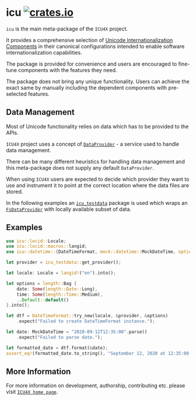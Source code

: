 # icu [![crates.io](http://meritbadge.herokuapp.com/icu)](https://crates.io/crates/icu)

`icu` is the main meta-package of the `ICU4X` project.

It provides a comprehensive selection of
[Unicode Internationalization Components](http://site.icu-project.org/)
in their canonical configurations intended to enable software
internationalization capabilities.

The package is provided for convenience and users are encouraged
to fine-tune components with the features they need.

The package does not bring any unique functionality. Users
can achieve the exact same by manually including the dependent
components with pre-selected features.

## Data Management

Most of Unicode functionality relies on data which has to be provided
to the APIs.

`ICU4X` project uses a concept of [`DataProvider`] - a service used to
handle data management.

There can be many different heuristics for handling data management and
this meta-package does not supply any default `DataProvider`.

When using `ICU4X` users are expected to decide which provider they want to use
and instrument it to point at the correct location where the data files are stored.

In the following examples an [`icu_testdata`] package is used which wraps
an [`FsDataProvider`] with locally available subset of data.

## Examples

```rust
use icu::locid::Locale;
use icu::locid::macros::langid;
use icu::datetime::{DateTimeFormat, mock::datetime::MockDateTime, options::length};

let provider = icu_testdata::get_provider();

let locale: Locale = langid!("en").into();

let options = length::Bag {
    date: Some(length::Date::Long),
    time: Some(length::Time::Medium),
    ..Default::default()
}.into();

let dtf = DateTimeFormat::try_new(locale, &provider, &options)
    .expect("Failed to create DateTimeFormat instance.");

let date: MockDateTime = "2020-09-12T12:35:00".parse()
    .expect("Failed to parse date.");

let formatted_date = dtf.format(&date);
assert_eq!(formatted_date.to_string(), "September 12, 2020 at 12:35:00 PM");
```

[`icu_testdata`]: ../icu_testdata/index.html
[`DataProvider`]: ../icu_provider/prelude/trait.DataProvider.html
[`FsDataProvider`]: ../icu_provider_fs/struct.FsDataProvider.html

## More Information

For more information on development, authorship, contributing etc. please visit [`ICU4X home page`](https://github.com/unicode-org/icu4x).
